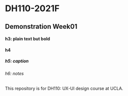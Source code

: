# DH110-2021F

## Demonstration Week01

#### h3: plain text but bold

#### h4

##### h5: caption

###### h6: notes

This repository is for DH110: UX-UI design course at UCLA.
